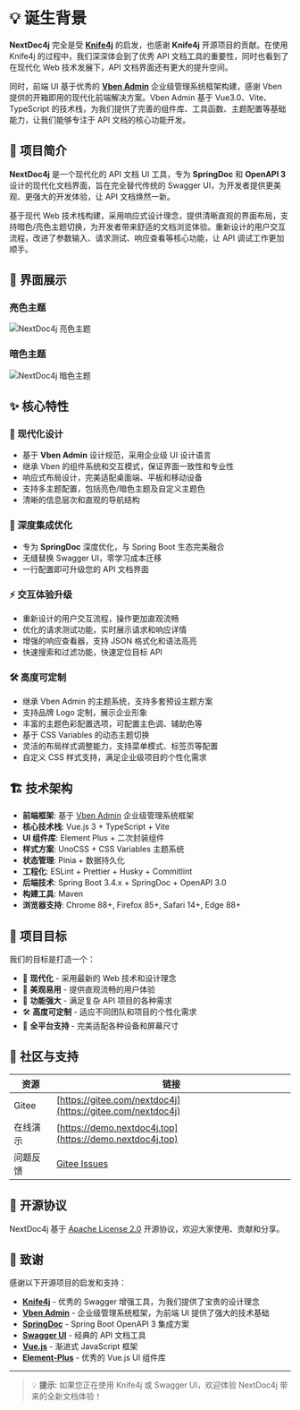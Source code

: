 # 💡 诞生背景

**NextDoc4j** 完全是受 **[Knife4j](https://doc.xiaominfo.com/)** 的启发，也感谢 **Knife4j** 开源项目的贡献。在使用 Knife4j 的过程中，我们深深体会到了优秀 API 文档工具的重要性，同时也看到了在现代化 Web 技术发展下，API 文档界面还有更大的提升空间。

同时，前端 UI 基于优秀的 **[Vben Admin](https://doc.vben.pro/)** 企业级管理系统框架构建，感谢 Vben 提供的开箱即用的现代化前端解决方案。Vben Admin 基于 Vue3.0、Vite、TypeScript 的技术栈，为我们提供了完善的组件库、工具函数、主题配置等基础能力，让我们能够专注于 API 文档的核心功能开发。

## 🚀 项目简介

**NextDoc4j** 是一个现代化的 API 文档 UI 工具，专为 **SpringDoc** 和 **OpenAPI 3** 设计的现代化文档界面，旨在完全替代传统的 Swagger UI，为开发者提供更美观、更强大的开发体验，让 API 文档焕然一新。

基于现代 Web 技术栈构建，采用响应式设计理念，提供清晰直观的界面布局，支持暗色/亮色主题切换，为开发者带来舒适的文档浏览体验。重新设计的用户交互流程，改进了参数输入、请求测试、响应查看等核心功能，让 API 调试工作更加顺手。

## 📸 界面展示

### 亮色主题
![NextDoc4j 亮色主题](/images/screenshots/bright.png)

### 暗色主题
![NextDoc4j 暗色主题](/images/screenshots/dark.png)

## ✨ 核心特性

### 🎨 现代化设计
- 基于 **Vben Admin** 设计规范，采用企业级 UI 设计语言
- 继承 Vben 的组件系统和交互模式，保证界面一致性和专业性
- 响应式布局设计，完美适配桌面端、平板和移动设备
- 支持多主题配置，包括亮色/暗色主题及自定义主题色
- 清晰的信息层次和直观的导航结构

### 🔧 深度集成优化
- 专为 **SpringDoc** 深度优化，与 Spring Boot 生态完美融合
- 无缝替换 Swagger UI，零学习成本迁移
- 一行配置即可升级您的 API 文档界面

### ⚡ 交互体验升级
- 重新设计的用户交互流程，操作更加直观流畅
- 优化的请求测试功能，实时展示请求和响应详情
- 增强的响应查看器，支持 JSON 格式化和语法高亮
- 快速搜索和过滤功能，快速定位目标 API

### 🛠️ 高度可定制
- 继承 Vben Admin 的主题系统，支持多套预设主题方案
- 支持品牌 Logo 定制，展示企业形象
- 丰富的主题色彩配置选项，可配置主色调、辅助色等
- 基于 CSS Variables 的动态主题切换
- 灵活的布局样式调整能力，支持菜单模式、标签页等配置
- 自定义 CSS 样式支持，满足企业级项目的个性化需求

## 🏗️ 技术架构

- **前端框架**: 基于 [Vben Admin](https://doc.vben.pro/) 企业级管理系统框架
- **核心技术栈**: Vue.js 3 + TypeScript + Vite
- **UI 组件库**: Element Plus + 二次封装组件
- **样式方案**: UnoCSS + CSS Variables 主题系统
- **状态管理**: Pinia + 数据持久化
- **工程化**: ESLint + Prettier + Husky + Commitlint
- **后端技术**: Spring Boot 3.4.x + SpringDoc + OpenAPI 3.0
- **构建工具**: Maven
- **浏览器支持**: Chrome 88+, Firefox 85+, Safari 14+, Edge 88+

## 🎯 项目目标

我们的目标是打造一个：
- 🚀 **现代化** - 采用最新的 Web 技术和设计理念
- 🎨 **美观易用** - 提供直观流畅的用户体验
- 🔧 **功能强大** - 满足复杂 API 项目的各种需求
- 🛠️ **高度可定制** - 适应不同团队和项目的个性化需求
- 📱 **全平台支持** - 完美适配各种设备和屏幕尺寸

## 🤝 社区与支持

| 资源    | 链接                                                           |
|-------|--------------------------------------------------------------|
| Gitee | [https://gitee.com/nextdoc4j](https://gitee.com/nextdoc4j)   |
| 在线演示  | [https://demo.nextdoc4j.top](https://demo.nextdoc4j.top)     |
| 问题反馈  | [Gitee Issues](https://gitee.com/nextdoc4j/nextdoc4j/issues) |

## 📄 开源协议

NextDoc4j 基于 [Apache License 2.0](https://gitee.com/nextdoc4j/nextdoc4j/blob/master/LICENSE) 开源协议，欢迎大家使用、贡献和分享。

## 🙏 致谢

感谢以下开源项目的启发和支持：
- **[Knife4j](https://github.com/xiaoymin/knife4j)** - 优秀的 Swagger 增强工具，为我们提供了宝贵的设计理念
- **[Vben Admin](https://doc.vben.pro/)** - 企业级管理系统框架，为前端 UI 提供了强大的技术基础
- **[SpringDoc](https://github.com/springdoc/springdoc-openapi)** - Spring Boot OpenAPI 3 集成方案
- **[Swagger UI](https://github.com/swagger-api/swagger-ui)** - 经典的 API 文档工具
- **[Vue.js](https://vuejs.org/)** - 渐进式 JavaScript 框架
- **[Element-Plus](https://element-plus.org/zh-CN/)** - 优秀的 Vue.js UI 组件库

---

> 💡 **提示**: 如果您正在使用 Knife4j 或 Swagger UI，欢迎体验 NextDoc4j 带来的全新文档体验！
